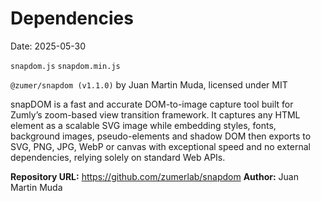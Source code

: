 # Dependencies
Date: 2025-05-30



`snapdom.js` `snapdom.min.js`

`@zumer/snapdom (v1.1.0)` by Juan Martin Muda, licensed under MIT

snapDOM is a fast and accurate DOM-to-image capture tool built for Zumly’s zoom-based view transition framework. It captures any HTML element as a scalable SVG image while embedding styles, fonts, background images, pseudo-elements and shadow DOM then exports to SVG, PNG, JPG, WebP or canvas with exceptional speed and no external dependencies, relying solely on standard Web APIs.

**Repository URL:** https://github.com/zumerlab/snapdom
**Author:** Juan Martin Muda

